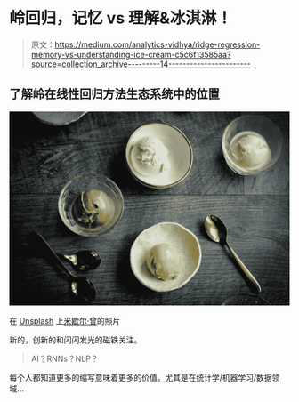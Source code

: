 # 岭回归，记忆 vs 理解&冰淇淋！

> 原文：<https://medium.com/analytics-vidhya/ridge-regression-memory-vs-understanding-ice-cream-c5c6f13585aa?source=collection_archive---------14----------------------->

## 了解岭在线性回归方法生态系统中的位置

![](img/4a808c09405d45101844c3723afe221a.png)

在 [Unsplash](https://unsplash.com?utm_source=medium&utm_medium=referral) 上[米歇尔·曾](https://unsplash.com/@petitesweetsnz?utm_source=medium&utm_medium=referral)的照片

新的，创新的和闪闪发光的磁铁关注。

> AI？RNNs？NLP？

每个人都知道更多的缩写意味着更多的价值。尤其是在统计学/机器学习/数据领域…